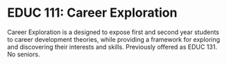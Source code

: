 # EDUC 111: Career Exploration

Career Exploration is a designed to expose first and second year students to career development theories, while providing a framework for exploring and discovering their interests and skills. Previously offered as EDUC 131. No seniors.